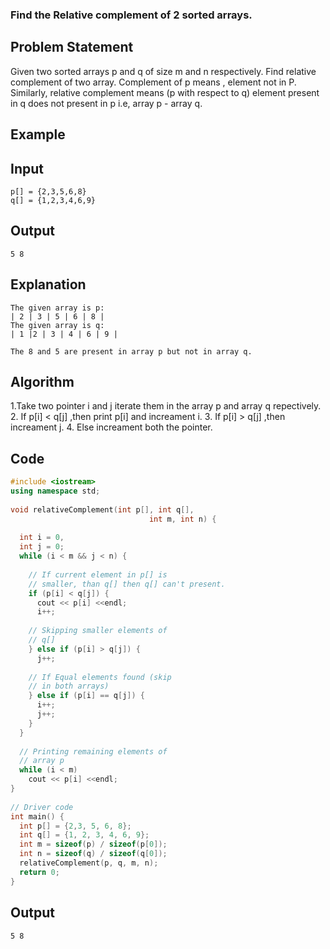 ### Find the Relative complement of 2 sorted arrays.
## Problem Statement
Given two sorted arrays p and q of size m and n respectively. Find relative complement
 of two array.
 Complement of p means , element not in P. Similarly, relative complement means (p with respect to q) element present in q does not present in p i.e, array p - array q.

 ## Example
 ## Input
```
p[] = {2,3,5,6,8}
q[] = {1,2,3,4,6,9}
```
## Output
```
5 8
```
## Explanation
```
The given array is p:
| 2 | 3 | 5 | 6 | 8 | 
The given array is q:
| 1 |2 | 3 | 4 | 6 | 9 | 

The 8 and 5 are present in array p but not in array q.
```
## Algorithm
1.Take two pointer i and j iterate them in the array p and array q repectively.
2. If p[i] < q[j] ,then print p[i] and increament i.
3. If p[i] > q[j] ,then increament j.
4. Else increament both the pointer.

## Code
```C++
#include <iostream> 
using namespace std; 
  
void relativeComplement(int p[], int q[], 
                               int m, int n) { 
  
  int i = 0,
  int j = 0; 
  while (i < m && j < n) { 
  
    // If current element in p[] is 
    // smaller, than q[] then q[] can't present.
    if (p[i] < q[j]) { 
      cout << p[i] <<endl; 
      i++; 
  
    // Skipping smaller elements of 
    // q[] 
    } else if (p[i] > q[j]) { 
      j++; 
  
    // If Equal elements found (skip 
    // in both arrays) 
    } else if (p[i] == q[j]) { 
      i++; 
      j++; 
    } 
  } 
  
  // Printing remaining elements of 
  // array p
  while (i < m)  
    cout << p[i] <<endl;   
} 
  
// Driver code 
int main() { 
  int p[] = {2,3, 5, 6, 8}; 
  int q[] = {1, 2, 3, 4, 6, 9}; 
  int m = sizeof(p) / sizeof(p[0]); 
  int n = sizeof(q) / sizeof(q[0]); 
  relativeComplement(p, q, m, n); 
  return 0; 
} 
```
## Output
```
5 8
```
